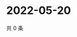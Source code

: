 # 2022-05-20

共 0 条

<!-- BEGIN WEIBO -->
<!-- 最后更新时间 Fri May 20 2022 15:01:02 GMT+0800 (China Standard Time) -->

<!-- END WEIBO -->
